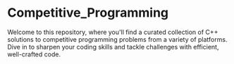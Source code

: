 # Competitive_Programming
 Welcome to this repository, where you'll find a curated collection of C++ solutions to competitive programming problems from a variety of platforms. Dive in to sharpen your coding skills and tackle challenges with efficient, well-crafted code.
